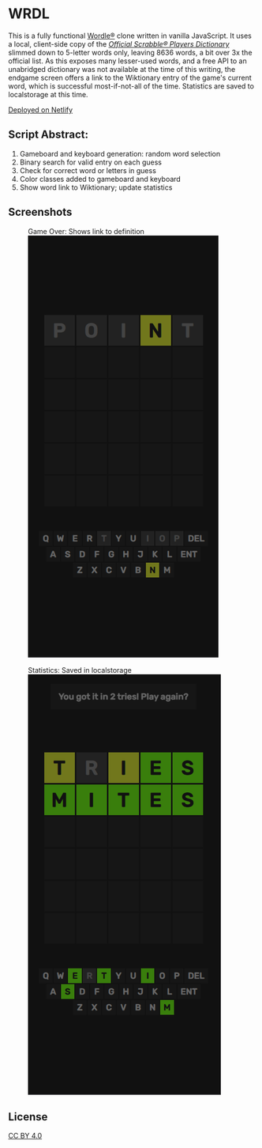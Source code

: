 # WRDL

This is a fully functional [Wordle®](https://en.wikipedia.org/wiki/Wordle) clone written in vanilla JavaScript. It uses a local, client-side copy of the [*Official Scrabble® Players Dictionary*](https://scrabble.hasbro.com/en-us/tools) slimmed down to 5-letter words only, leaving 8636 words, a bit over 3x the official list. As this exposes many lesser-used words, and a free API to an unabridged dictionary was not available at the time of this writing, the endgame screen offers a link to the Wiktionary entry of the game's current word, which is successful most-if-not-all of the time. Statistics are saved to localstorage at this time.

[Deployed on Netlify](https://wrdl-with-restful-api.netlify.app/)

## Script Abstract:
1. Gameboard and keyboard generation: random word selection
1. Binary search for valid entry on each guess
1. Check for correct word or letters in guess
1. Color classes added to gameboard and keyboard
1. Show word link to Wiktionary; update statistics

## Screenshots

<figure>
<figcaption>Game Over: Shows link to definition</figcaption>
<img src="./assets/1.png" alt="screenshot, game over"/>
</figure>

<figure>
<figcaption>Statistics: Saved in localstorage</figcaption>
<img src="./assets/2.png" alt="screenshot, statistics"/>
</figure>

## License

[CC BY 4.0](https://creativecommons.org/licenses/by/4.0/)